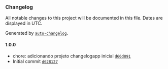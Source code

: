### Changelog

All notable changes to this project will be documented in this file. Dates are displayed in UTC.

Generated by [`auto-changelog`](https://github.com/CookPete/auto-changelog).

#### 1.0.0

- chore: adicionando projeto changelogapp inicial [`d66d891`](https://github.com/GustavoCunh4/changelogapp/commit/d66d891a51d186375393e5710509101fb24560bd)
- Initial commit [`d628127`](https://github.com/GustavoCunh4/changelogapp/commit/d62812784286b162a8f8d963d739ac9242ec1579)
